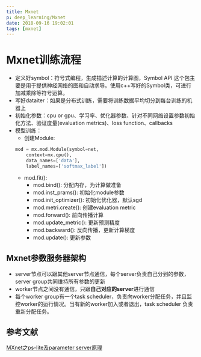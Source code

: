 ```yaml
---
title: Mxnet
p: deep_learning/Mxnet
date: 2018-09-16 19:02:01
tags: [mxnet]
---
```


# Mxnet训练流程
- 定义好symbol：符号式编程，生成描述计算的计算图，Symbol API 这个包主要是用于提供神经网络的图和自动求导。使用c++写好的Symbol类，可进行加减乘除等符号运算。
- 写好dataiter：如果是分布式训练，需要将训练数据平均切分到每台训练的机器上
- 初始化参数：cpu or gpu、学习率、优化器参数、针对不同网络设置参数初始化方法、验证度量(evaluation metrics)、loss function、callbacks
- 模型训练：
  - 创建Module: 
  ```python
  mod = mx.mod.Module(symbol=net,
      context=mx.cpu(),
      data_names=['data'],
      label_names=['softmax_label'])
  ```
  - mod.fit():
    - mod.bind(): 分配内存，为计算做准备
    - mod.inst_prams(): 初始化module参数
    - mod.init_optimizer(): 初始化优化器，默认sgd
    - mod.metri.create(): 创建evaluation metric
    - mod.forward(): 前向传播计算
    - mod.update_metric(): 更新预测精度
    - mod.backward(): 反向传播，更新计算梯度
    - mod.update(): 更新参数

## Mxnet参数服务器架构
- server节点可以跟其他server节点通信，每个server负责自己分到的参数，server group共同维持所有参数的更新
- worker节点之间没有通信，只跟**自己对应的server**进行通信
- 每个worker group有一个task scheduler，负责向worker分配任务，并且监控worker的运行情况。当有新的worker加入或者退出，task scheduler 负责重新分配任务。

## 参考文献
[MXnet之ps-lite及parameter server原理](https://www.cnblogs.com/heguanyou/p/7868596.html)